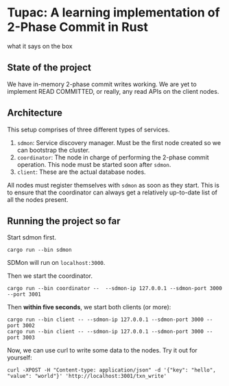 # Tupac: A learning implementation of 2-Phase Commit in Rust

what it says on the box

## State of the project
We have in-memory 2-phase commit writes working. We are yet to implement READ COMMITTED, or really, any read APIs on the client nodes.

## Architecture
This setup comprises of three different types of services.

1. `sdmon`: Service discovery manager. Must be the first node created so we can bootstrap the cluster.
2. `coordinator`: The node in charge of performing the 2-phase commit operation. This node must be started soon after `sdmon`.
3. `client`: These are the actual database nodes. 

All nodes must register themselves with `sdmon` as soon as they start. This is to ensure that the coordinator can always get a relatively up-to-date list of all the nodes present.

## Running the project so far

Start sdmon first.
```
cargo run --bin sdmon
```
SDMon will run on `localhost:3000`.

Then we start the coordinator.
```
cargo run --bin coordinator --  --sdmon-ip 127.0.0.1 --sdmon-port 3000 --port 3001
```

Then **within five seconds**, we start both clients (or more):
```
cargo run --bin client -- --sdmon-ip 127.0.0.1 --sdmon-port 3000 --port 3002
cargo run --bin client -- --sdmon-ip 127.0.0.1 --sdmon-port 3000 --port 3003
```

Now, we can use curl to write some data to the nodes. Try it out for yourself:
```
curl -XPOST -H "Content-type: application/json" -d '{"key": "hello", "value": "world"}' 'http://localhost:3001/txn_write' 
```
